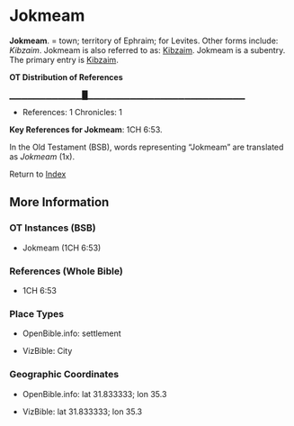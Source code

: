 # Jokmeam
**Jokmeam**. 
= town; territory of Ephraim; for Levites. 
Other forms include: 
*Kibzaim*. 
Jokmeam is also referred to as: 
[Kibzaim](Kibzaim.md). 
Jokmeam is a subentry. The primary entry is 
[Kibzaim](Kibzaim.md). 


**OT Distribution of References**

▁▁▁▁▁▁▁▁▁▁▁▁█▁▁▁▁▁▁▁▁▁▁▁▁▁▁▁▁▁▁▁▁▁▁▁▁▁▁
* References: 1 Chronicles: 1



**Key References for Jokmeam**: 
1CH 6:53. 


In the Old Testament (BSB), words representing “Jokmeam” are translated as 
*Jokmeam* (1x). 




Return to [Index](00-Index.md)

## More Information

### OT Instances (BSB)

* Jokmeam (1CH 6:53)



### References (Whole Bible)

* 1CH 6:53


### Place Types

* OpenBible.info: settlement

* VizBible: City



### Geographic Coordinates

* OpenBible.info: lat 31.833333; lon 35.3

* VizBible: lat 31.833333; lon 35.3




